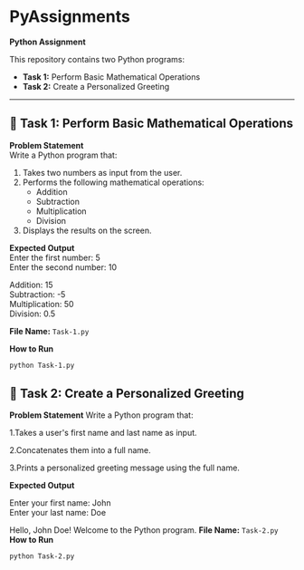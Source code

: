 # PyAssignments
**Python Assignment**

This repository contains two Python programs:

- **Task 1:** Perform Basic Mathematical Operations  
- **Task 2:** Create a Personalized Greeting  

---

## 📌 Task 1: Perform Basic Mathematical Operations

**Problem Statement**  
Write a Python program that:

1. Takes two numbers as input from the user.
2. Performs the following mathematical operations:
   - Addition  
   - Subtraction  
   - Multiplication  
   - Division
3. Displays the results on the screen.

**Expected Output**  
Enter the first number: 5  
Enter the second number: 10  
  
Addition: 15  
Subtraction: -5  
Multiplication: 50  
Division: 0.5  


**File Name:** `Task-1.py`

**How to Run**
```bash
python Task-1.py
```

## 📌 Task 2: Create a Personalized Greeting

**Problem Statement**
Write a Python program that:

1.Takes a user's first name and last name as input.

2.Concatenates them into a full name.

3.Prints a personalized greeting message using the full name.

**Expected Output**

Enter your first name: John  
Enter your last name: Doe  

Hello, John Doe! Welcome to the Python program.
**File Name:** `Task-2.py`
**How to Run**
```bash
python Task-2.py

